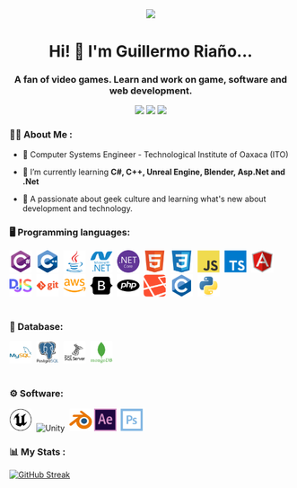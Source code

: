 <div id="header" align="center">
    <img src="https://media.giphy.com/media/SJle9EuvPEb16/giphy.gif" width="200" />
    <h1 align="center">Hi! 👋 I'm Guillermo Riaño...</h1>
    <h3 align="center">A fan of video games. Learn and work on game, software and web development. </h3>
</div>

<div align="center"> 
    <a href="https://www.instagram.com/guille_dark/" target="_blank"><img src="https://img.shields.io/badge/-Instagram-%23E4405F?style=for-the-badge&logo=instagram&logoColor=white" target="_blank"></a>
    <a href = "https://www.linkedin.com/in/guillermo-ria%C3%B1o/"><img src="https://img.shields.io/badge/-Linkedin-blue?style=for-the-badge&logo=linkedin&logoColor=white" target="_blank"></a>
    <a href = "mailto:guilledark17@gmail.com"><img src="https://img.shields.io/badge/-Gmail-%23333?style=for-the-badge&logo=gmail&logoColor=white" target="_blank"></a>
</div>

### 👨‍💻 About Me :

- 📝 Computer Systems Engineer - Technological Institute of Oaxaca (ITO)

- 🌱 I’m currently learning **C#, C++, Unreal Engine, Blender, Asp.Net and .Net**

- 🚀 A passionate about geek culture and learning what's new about development and technology.

<div align="left">
    <h3>🖥️ Programming languages: </h3>
    <div>
        <img src="https://github.com/devicons/devicon/blob/master/icons/csharp/csharp-original.svg" title="C#" alt="C#" width="40" height="40"/>&nbsp;
        <img src="https://github.com/devicons/devicon/blob/master/icons/cplusplus/cplusplus-original.svg" title="C++" alt="C++" width="40" height="40"/>&nbsp;
        <img src="https://github.com/devicons/devicon/blob/master/icons/java/java-original.svg"  title="Java" alt="Java" width="40" height="40"/>&nbsp;        
        <img src="https://github.com/devicons/devicon/blob/master/icons/dot-net/dot-net-plain-wordmark.svg"  title="Dot-Net" alt="Dot-Net" width="40" height="40"/>&nbsp;
        <img src="https://github.com/devicons/devicon/blob/master/icons/dotnetcore/dotnetcore-original.svg"  title="Dot-Net-Core" alt="Dot-Net-Core" width="40" height="40"/>&nbsp;
        <img src="https://github.com/devicons/devicon/blob/master/icons/html5/html5-original.svg" title="HTML5" alt="HTML" width="40" height="40"/>&nbsp;
        <img src="https://github.com/devicons/devicon/blob/master/icons/css3/css3-original.svg"  title="CSS3" alt="CSS" width="40" height="40"/>&nbsp;
        <img src="https://github.com/devicons/devicon/blob/master/icons/javascript/javascript-original.svg" title="JavaScript" alt="JavaScript" width="40" height="40"/>&nbsp;
        <img src="https://github.com/devicons/devicon/blob/master/icons/typescript/typescript-original.svg" title="Typescript" alt="Typescript" width="40" height="40"/>&nbsp;
        <img src="https://github.com/devicons/devicon/blob/master/icons/angularjs/angularjs-original.svg" title="Angular" alt="Angular" width="40" height="40"/>&nbsp;
        <img src="https://github.com/devicons/devicon/blob/master/icons/discordjs/discordjs-original.svg" title="DiscordJS" alt="DiscordJS" width="40" height="40"/>&nbsp;
        <img src="https://github.com/devicons/devicon/blob/master/icons/git/git-plain-wordmark.svg" title="Git" **alt="Git" width="40" height="40"/>&nbsp;
        <img src="https://github.com/devicons/devicon/blob/master/icons/amazonwebservices/amazonwebservices-plain-wordmark.svg" title="AWS" **alt="AWS" width="40" height="40"/>&nbsp;
        <img src="https://github.com/devicons/devicon/blob/master/icons/bootstrap/bootstrap-plain.svg" title="Bootstrap" alt="Bootstrap" width="40" height="40"/>&nbsp;
        <img src="https://github.com/devicons/devicon/blob/master/icons/php/php-plain.svg" title="PHP" **alt="PHP" width="40" height="40"/>&nbsp;
        <img src="https://github.com/devicons/devicon/blob/master/icons/laravel/laravel-plain.svg" title="Laravel" **alt="Laravel" width="40" height="40"/>&nbsp;
        <img src="https://github.com/devicons/devicon/blob/master/icons/c/c-original.svg" title="C" **alt="C" width="40" height="40"/>&nbsp;
        <img src="https://github.com/devicons/devicon/blob/master/icons/python/python-original.svg" title="Python" **alt="Python" width="40" height="40"/>&nbsp;
    </div>
    <br>
    <h3>📰 Database: </h3>
    <div>
        <img src="https://github.com/devicons/devicon/blob/master/icons/mysql/mysql-original-wordmark.svg" title="MySQL"  alt="MySQL" width="40" height="40"/>&nbsp;
        <img src="https://github.com/devicons/devicon/blob/master/icons/postgresql/postgresql-original-wordmark.svg" title="PostgreSQL" **alt="PostgreSQL" width="40" height="40"/>&nbsp;
        <img src="https://github.com/devicons/devicon/blob/master/icons/microsoftsqlserver/microsoftsqlserver-plain-wordmark.svg" title="SQLServer" **alt="SQLServer" width="40" height="40"/>&nbsp;
        <img src="https://github.com/devicons/devicon/blob/master/icons/mongodb/mongodb-plain-wordmark.svg" title="MongoDB" **alt="MongoDB" width="40" height="40"/>&nbsp;
    </div>
    <br>
    <h3>⚙️ Software: </h3>
    <div>
        <img src="https://github.com/devicons/devicon/blob/master/icons/unrealengine/unrealengine-original.svg" title="Unreal Engine"  alt="Unreal Engine" width="40" height="40"/>&nbsp;
        <img src="https://user-images.githubusercontent.com/25181517/193427941-9437dbbe-376f-40dc-9573-0ef5c02a26a7.png" alt="Unity" title="Unity" width="40" height="40"/>&nbsp;
        <img src="https://github.com/devicons/devicon/blob/master/icons/blender/blender-original.svg" title="Blender" **alt="Blender" width="40" height="40"/>
        <img src="https://github.com/devicons/devicon/blob/master/icons/aftereffects/aftereffects-original.svg" title="After Effects"  alt="AE" width="40" height="40"/>&nbsp;
        <img src="https://github.com/devicons/devicon/blob/master/icons/photoshop/photoshop-line.svg" title="Photoshop"  alt="Photoshop" width="40" height="40"/>&nbsp;
    </div>
</div>

### 📊 My Stats :

[![GitHub Streak](https://streak-stats.demolab.com?user=DarkyGr&theme=tokyonight)](https://git.io/streak-stats)
